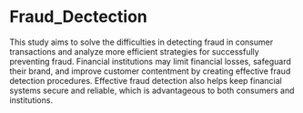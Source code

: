 # Fraud_Dectection

This study aims to solve the difficulties in detecting fraud in consumer transactions and analyze
more efficient strategies for successfully preventing fraud. Financial institutions may limit financial
losses, safeguard their brand, and improve customer contentment by creating effective fraud detection
procedures. Effective fraud detection also helps keep financial systems secure and reliable, which is
advantageous to both consumers and institutions. 
